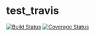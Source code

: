 # test_travis

[![Build Status](https://travis-ci.org/rgreen11/test_travis.svg?branch=master)](https://travis-ci.org/rgreen11/test_travis)
[![Coverage Status](https://coveralls.io/repos/github/rgreen11/test_travis/badge.svg?branch=master)](https://coveralls.io/github/rgreen11/test_travis?branch=master)
